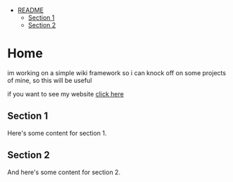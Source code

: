 <!-- Table of Contents -->
- [README](#/README)
  - [Section 1](#section-1)
  - [Section 2](#section-2)

<!-- Document Content -->
# Home

im working on a simple wiki framework so i can knock off on some projects of mine, so this will be useful

if you want to see my website [click here](/)

## Section 1

Here's some content for section 1.

## Section 2

And here's some content for section 2.
